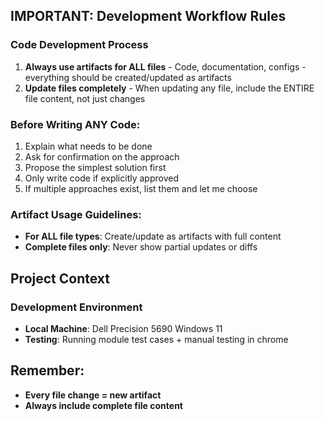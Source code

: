 ## IMPORTANT: Development Workflow Rules
### Code Development Process
1. **Always use artifacts for ALL files** - Code, documentation, configs - everything should be created/updated as artifacts
2. **Update files completely** - When updating any file, include the ENTIRE file content, not just changes
### Before Writing ANY Code:
1. Explain what needs to be done
2. Ask for confirmation on the approach
3. Propose the simplest solution first
4. Only write code if explicitly approved
5. If multiple approaches exist, list them and let me choose
### Artifact Usage Guidelines:
- **For ALL file types**: Create/update as artifacts with full content
- **Complete files only**: Never show partial updates or diffs
## Project Context
### Development Environment
- **Local Machine**: Dell Precision 5690 Windows 11
- **Testing**: Running module test cases + manual testing in chrome
## Remember:
- **Every file change = new artifact**
- **Always include complete file content**
